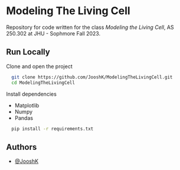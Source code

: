 
# Modeling The Living Cell

Repository for code written for the class *Modeling the Living Cell*, AS 250.302 at JHU - Sophmore Fall 2023. 

## Run Locally

Clone and open the project

```bash
  git clone https://github.com/JooshK/ModelingTheLivingCell.git
  cd ModelingTheLivingCell
```

Install dependencies
- Matplotlib
- Numpy
- Pandas

```bash
  pip install -r requirements.txt
```

## Authors

- [@JooshK](https://github.com/JooshK)

